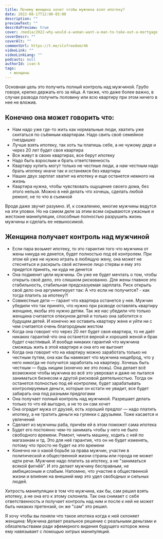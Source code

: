 ```yaml
---
title: Почему женщина хочет чтобы мужчина взял ипотеку?
date: 2022-08-17T12:00-03:00
description: ""
previewText: ""
descrAsPreview: true
cover: /media/2022-why-would-a-woman-want-a-man-to-take-out-a-mortgage.avif
coverDescr: ""
coverAlt: ""
commentUrl: https://t.me/slsfreedom/46
videoLink: ""
videoLinkLang: ""
podcasts: null
authorId: ivan-k
tags:
  - женщины
---
```

Основная цель это получить полный контроль над мужчиной. Грубо говоря, крепко держать его за яйца. А также, что даже более важно, в случае развода получить половину или всю квартиру при этом ничего в нее не вложив.

## Конечно она может говорить что:

- Нам надо уже где-то жить как нормальные люди, хватить уже скитаться по съёмным квартирам. Надо свить своё семейное гнездышко
- Лучше взять ипотеку, так хоть ты платишь себе, а не чужому дяде и через 20 лет будет своя квартира
- Все живут в своих квартирах, все берут ипотеку
- Надо быть взрослым и брать ответственность
- Квартиру купить могут только не честные люди, а нам честным надо брать ипотеку иначе так и останемся без квартиры
- Наших двух зарплат хватит на ипотеку и еще останется немного на жизнь
- Квартира нужна, чтобы чувствовать ощущение своего дома, без этого нельзя. Можно в ней делать что хочешь, сделать любой ремонт, не то что в съемной

Вроде даже звучит разумно. И, к сожалению, многие мужчины ведутся на эти уловки. Но на самом деле за этим всем скрываются ужасные и жестокие манипуляции, способные полностью разрушить жизнь мужчины и сделать ее невыносимой.

## Женщина получает контроль над мужчиной

- Если пара возьмет ипотеку, то это гарантия того что мужчина от жены никуда не денется, будет полностью под её контролем. При этом ей уже не нужно играть в любящую жену, она может не стесняться и раскрыть своё истинное лицо стервы и ему это придется принять, ни куда не денется
- Она подменит цели мужчины. Он уже не будет мечтать о том, чтобы открыть своё дело, это слишком рискованно. Для жены главное это стабильность, стабильная предсказуемая зарплата. Риск открыть своё дело она аргументирует так: А что если не получится? - как тогда платить за ипотеку?!
- Совместные дети — гарант что квартира останется у нее. Мужчин убедили что так принято, что нужно при разводе оставлять квартиру женщине, якобы это нужно детям. Так же нас убедили что только женщина считается опекуном детей и только она заботится о будущем детей. И конечно же оставить квартиру жене и уйти ни с чем считается очень благородным жестом
- Когда она говорит что через 20 лет будет своя квартира, то не даёт никаких гарантий что она останется верной и хорошей женой и брак будет счастливый. И вообще никаких гарантий что мужчина сможешь жить в этой квартире и она его не выгонит
- Когда она говорит что на квартиру можно заработать только не честным путем, она как бы намекает что мужчина нищеброд, что у него никогда не получится заработать на квартиру. Хочешь быть честным — будь нищим (конечно же это ложь). Она делает всё возможное чтобы мужчина во всё это уверовал и даже не пытался заниматься бизнесом и другой рисковой деятельностью. Тогда он останется полностью под её контролем, будет зарабатывать контролируемые деньги, которые он кстати не увидит, все будет забирать она под разными предлогами
- Она получает полный контроль над мужчиной. Разрешает делать только то что ей выгодно, а не то он сам хочет
- Она оградит мужа от друзей, есть хороший предлог — надо платить ипотеку, а не тратить деньги на гулянки с друзьями. Тоже касается и увлечений
- Сделает из мужчины раба, причём ей в этом поможет сама ипотека
- Будет его постоянно чем-то занимать чтобы у него не было свободного времени. Ремонт, чинить машину, ходить с ней по магазинам и тд. Это для неё гарантия, что он не будет изменять, потому что просто не будет на это времени
- Конечно ни о какой борьбе за права мужчин, участие в политической и общественной жизни страны или города не может идти речи. Мужчине надо платить за ипотеку, а не "заниматься всякой фигнёй". И это делает мужчину бесправным, не амбициозным и слабым. Напомню, что участие в общественной жизни и влияние на внешний мир это удел свободных и сильных людей.

Хитрость манипуляции в том что мужчина, как бы, сам решил взять ипотеку, а не она его к этому склонила. Так она снимает с себя ответственность и получает контроль над ним и после к ней не может быть никаких претензий, он же "сам" это решил.

Я хочу чтобы вы поняли что такое ипотека когда к ней склоняет женщина: Мужчина делает реальное решение с реальными деньгами и обязательствами ради эфемерного видения будущего которое жена ему навязывает с помощью хитрых манипуляций.
